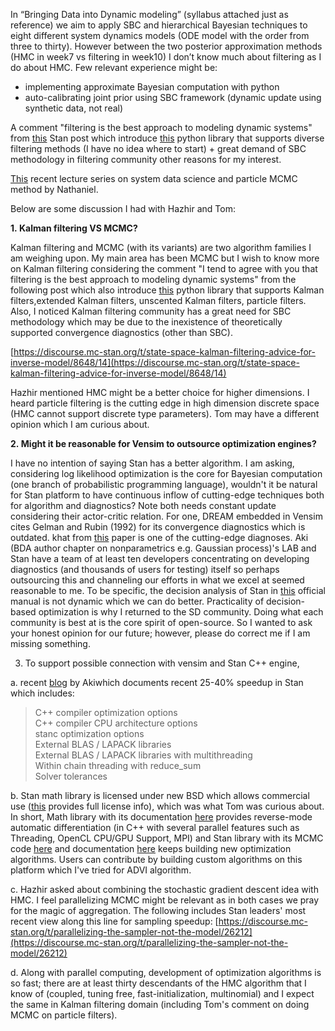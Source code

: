 In “Bringing Data into Dynamic modeling” (syllabus attached just as reference) we aim to apply SBC and hierarchical Bayesian techniques to eight different system dynamics models (ODE model with the order from three to thirty). However between the two posterior approximation methods (HMC in week7 vs filtering in week10) I don’t know much about filtering as I do about HMC. Few relevant experience might be:

-   implementing approximate Bayesian computation with python 
-   auto-calibrating joint prior using SBC framework (dynamic update using synthetic data, not real)

A comment "filtering is the best approach to modeling dynamic systems" from [this](https://discourse.mc-stan.org/t/state-space-kalman-filtering-advice-for-inverse-model/8648/13?u=hyunji.moon) Stan post which introduce [this](https://streaklinks.com/BK7lCbrh4XfhPiYDmwg_8Yfz/https%3A%2F%2Fgithub.com%2Frlabbe%2FKalman-and-Bayesian-Filters-in-Python) python library that supports diverse filtering methods (I have no idea where to start) + great demand of SBC methodology in filtering community other reasons for my interest.


[This](https://streaklinks.com/BK6hPsIVVXs4s0L-uwhKhtC5/https%3A%2F%2Fyoutube.com%2Fplaylist%3Flist%3DPLcAxwev2PmV_VJ8mgX-XggfA3gsednBJI?email=hyunji.moonb%40gmail.com) recent lecture series on system data science and particle MCMC method by Nathaniel.

Below are some discussion I had with Hazhir and Tom:

**1. Kalman filtering VS MCMC?**

Kalman filtering and MCMC (with its variants) are two algorithm families I am weighing upon. My main area has been MCMC but I wish to know more on Kalman filtering considering the comment "I tend to agree with you that filtering is the best approach to modeling dynamic systems" from the following post which also introduce [this](https://streaklinks.com/BK7lCbrh4XfhPiYDmwg_8Yfz/https%3A%2F%2Fgithub.com%2Frlabbe%2FKalman-and-Bayesian-Filters-in-Python?email=hyunji.moonb%40gmail.com) python library that supports Kalman filters,extended Kalman filters, unscented Kalman filters, particle filters. Also, I noticed Kalman filtering community has a great need for SBC methodology which may be due to the inexistence of theoretically supported convergence diagnostics (other than SBC).

[https://discourse.mc-stan.org/t/state-space-kalman-filtering-advice-for-inverse-model/8648/14](https://discourse.mc-stan.org/t/state-space-kalman-filtering-advice-for-inverse-model/8648/14)  


Hazhir mentioned HMC might be a better choice for higher dimensions. I heard particle filtering is the cutting edge in high dimension discrete space (HMC cannot support discrete type parameters). Tom may have a different opinion which I am curious about.  


**2. Might it be reasonable for Vensim to outsource optimization engines?**

I have no intention of saying Stan has a better algorithm. I am asking, considering log likelihood optimization is the core for Bayesian computation (one branch of probabilistic programming language), wouldn't it be natural for Stan platform to have continuous inflow of cutting-edge techniques both for algorithm and diagnostics? Note both needs constant update considering their actor-critic relation. For one, DREAM embedded in Vensim cites Gelman and Rubin (1992) for its convergence diagnostics which is outdated. khat from [this](https://streaklinks.com/BK7lCb7vrzarxOTGVAftlLMC/https%3A%2F%2Farxiv.org%2Fpdf%2F1507.02646v8.pdf?email=hyunji.moonb%40gmail.com) paper is one of the cutting-edge diagnoses. Aki (BDA author chapter on nonparametrics e.g. Gaussian process)'s LAB and Stan have a team of at least ten developers concentrating on developing diagnostics (and thousands of users for testing) itself so perhaps outsourcing this and channeling our efforts in what we excel at seemed reasonable to me. To be specific, the decision analysis of Stan in [this](https://streaklinks.com/BK7lCbncHDCl9zmqEQd2XBem/https%3A%2F%2Fmc-stan.org%2Fdocs%2Fstan-users-guide%2Fexample-decision-analysis.html?email=hyunji.moonb%40gmail.com) official manual is not dynamic which we can do better. Practicality of decision-based optimization is why I returned to the SD community. Doing what each community is best at is the core spirit of open-source. So I wanted to ask your honest opinion for our future; however, please do correct me if I am missing something.

3. To support possible connection with vensim and Stan C++ engine,

a. recent [blog](https://streaklinks.com/BK7lCbnTk-f-XvijuQdIDpkA/https%3A%2F%2Fblog.mc-stan.org%2F2022%2F08%2F03%2Foptions-for-improving-stan-sampling-speed%2F?email=hyunji.moonb%40gmail.com) by Akiwhich documents recent 25-40% speedup in Stan which includes: 

> C++ compiler optimization options  
> C++ compiler CPU architecture options  
> stanc optimization options  
> External BLAS / LAPACK libraries  
> External BLAS / LAPACK libraries with multithreading  
> Within chain threading with reduce_sum  
> Solver tolerances


b. Stan math library is licensed under new BSD which allows commercial use ([this](https://streaklinks.com/BK7lCcUV1XuCTNCIdQSvD09L/https%3A%2F%2Fgithub.com%2Fstan-dev%2Fstan%2Fwiki%2FStan-Licensing?email=hyunji.moonb%40gmail.com) provides full license info), which was what Tom was curious about. In short, Math library with its documentation [here](https://streaklinks.com/BK7lCb3MDIlZ_E__bwVoBl4e/https%3A%2F%2Fmc-stan.org%2Fmath%2F?email=hyunji.moonb%40gmail.com) provides reverse-mode automatic differentiation (in C++ with several parallel features such as Threading, OpenCL CPU/GPU Support, MPI) and Stan library with its MCMC code [here](https://streaklinks.com/BK7lCb3RUYVQhjBsbw-bwRg4/https%3A%2F%2Fgithub.com%2Fstan-dev%2Fstan%2Ftree%2Fdevelop%2Fsrc%2Fstan%2Fmcmc?email=hyunji.moonb%40gmail.com) and documentation [here](https://streaklinks.com/BK7lCbrent4ipvH11QMYbJTS/https%3A%2F%2Fmc-stan.org%2Fdocs%2Freference-manual%2Falgorithms.html%23algorithms?email=hyunji.moonb%40gmail.com) keeps building new optimization algorithms. Users can contribute by building custom algorithms on this platform which I've tried for ADVI algorithm.

c. Hazhir asked about combining the stochastic gradient descent idea with HMC. I feel parallelizing MCMC might be relevant as in both cases we pray for the magic of aggregation. The following includes Stan leaders' most recent view along this line for sampling speedup: [https://discourse.mc-stan.org/t/parallelizing-the-sampler-not-the-model/26212](https://discourse.mc-stan.org/t/parallelizing-the-sampler-not-the-model/26212)


d. Along with parallel computing, development of optimization algorithms is so fast; there are at least thirty descendants of the HMC algorithm that I know of (coupled, tuning free, fast-initialization, multinomial) and I expect the same in Kalman filtering domain (including Tom's comment on doing MCMC on particle filters).